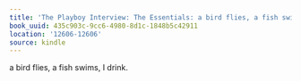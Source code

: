 ```yaml
---
title: 'The Playboy Interview: The Essentials: a bird flies, a fish swims, I drink.'
book_uuid: 435c903c-9cc6-4980-8d1c-1848b5c42911
location: '12606-12606'
source: kindle
---
```


a bird flies, a fish swims, I drink.